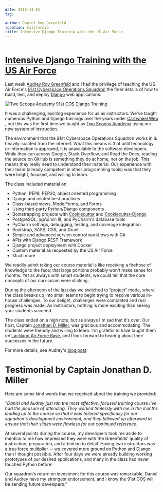 ```yaml
---
date: 2015-11-03
tag: 

author: Daniel Roy Greenfeld
location: California
title: Intensive Django Training with the US Air Force
---
```

<div class="twelve wide column">

<h1 class="ui block header">
<div class="content">
<a href="/intensive-django-training-us-air-force.html">Intensive Django Training with the US Air Force</a>
</div>
</h1>
<p>Last week <a href="http://www.codemakesmehappy.com/" target="_blank">Audrey Roy Greenfeld</a> and I
had the privilege of teaching the US Air Force's <a href="https://en.wikipedia.org/wiki/91st_Cyberspace_Operations_Squadron" target="_blank">91st Cyberspace
Operations
Squadron</a>
the finer details of how to build, test, and deploy
<a href="https://djangoproject.com" target="_blank">Django</a> web applications.</p>
<p><a href="https://www.pydanny.com/intensive-django-training-us-air-force.html" target="_blank"><img alt="Two Scoops Academy 91st COS Django Training" src="https://www.pydanny.com/static/two-scoops-academy-91cos-django-training.png"/></a></p>
<p>It was a challenging, exciting experience for us as instructors. We've
taught numerous Python and Django trainings over the years under
<a href="http://www.cartwheelweb.com/training/" target="_blank">Cartwheel Web</a> , but this was
the first time we taught as <a href="http://www.twoscoopsacademy.com" target="_blank">Two Scoops
Academy</a> using our new system of
instruction.</p>
<p>The environment that the 91st Cyberspace Operations Squadron works in is
heavily isolated from the internet. What this means is that until
technology or information is approved, it is unavailable to the software
developers. While they can access Google, Stack Overflow, and Read the
Docs, reading the source on GitHub is something they do at home, not on
the job. This means they really need to understand their material. Our
experience with their team (already competent in other programming
tools) was that they were bright, focused, and willing to learn.</p>
<p>The class included material on:</p>
<ul>
<li>Python, PEP8, PEP20, object oriented programming</li>
<li>Django and related best practices</li>
<li>Class-based views, ModelForms, and Forms</li>
<li>Using third-party Python/Django components</li>
<li>Bootstrapping projects with
<a href="https://github.com/audreyr/cookiecutter" target="_blank">Cookiecutter</a> and
<a href="https://github.com/pydanny/cookiecutter-django" target="_blank">Cookiecutter-Django</a></li>
<li>PostgreSQL, pgAdmin III, and PyCharm's database tools</li>
<li>PyCharm settings, debugging, testing, and coverage integration</li>
<li>Bootstrap, SASS, CSS, and Grunt</li>
<li>Simple and advanced version control workflows with Git</li>
<li>APIs with Django REST Framework</li>
<li>Django project deployment with Docker</li>
<li>Custom material as requested by the US Air Force</li>
<li>Much more</li>
</ul>
<p>We readily admit taking our course material is like receiving a firehose
of knowledge to the face; that large portions probably won't make sense
for months. Yet as always with smart students, we could tell that the
core concepts of our curriculum were sticking.</p>
<p>During the afternoon of the last day we switched to "project" mode,
where the class breaks up into small teams to begin trying to resolve
various in-house challenges. To our delight, challenges were completed
and real progress was made. As instructors, nothing is more exciting
than seeing your students succeed.</p>
<p>The class ended on a high note, but as always I'm sad that it's over.
Our host, Captain <a href="https://twitter.com/jondelmil" target="_blank">Jonathan D. Miller</a>,
was gracious and accommodating. The students were friendly and willing
to learn. I'm grateful to have taught them on <a href="https://en.wikipedia.org/wiki/Lackland_Air_Force_Base" target="_blank">Lackland Air Force
Base</a>, and I look
forward to hearing about their successes in the future.</p>
<p>For more details, see Audrey's <a href="http://www.codemakesmehappy.com/2015/11/intensive-django-training-with-91st.html" target="_blank">blog
post</a>.</p>
<h1 id="testimonial-by-captain-jonathan-d-miller">Testimonial by Captain Jonathan D. Miller</h1>
<p>Here are some kind words that we received about the training we
provided:</p>
<p><em><p>“Daniel and Audrey just ran the most effective, focused training course I've had the pleasure of attending. They worked tirelessly with me in the months leading up to the course so that it was tailored specifically for our squadron's development environment, and they followed up afterward to ensure that their slides were flawless for our continued reference.</p></em></p>
<p>At several points during the course, my developers took me aside to mention to me how impressed they were with the Greenfelds' quality of instruction, preparation, and attention to detail. Having two instructors was a true force multiplier -- we covered more ground on Python and Django than I thought possible. After four days we were already building working prototypes of our desired applications, and many in the class had never touched Python before!</p>
<p><p>Our squadron's return on investment for this course was remarkable. Daniel and Audrey have my strongest endorsement, and I know the 91st COS will be sending future developers.”</p></p></div>